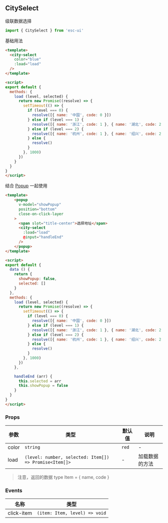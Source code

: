 ## CitySelect

级联数据选择

```js
import { CitySelect } from 'esc-ui'
```

基础用法

```html
<template>
  <city-select
    color="blue"
    :load="load"
  />
</template>

<script>
export default {
  methods: {
    load (level, selected) {
      return new Promise((resolve) => {
        setTimeout(() => {
          if (level === 0) {
            resolve([{ name: '中国', code: 0 }])
          } else if (level === 1) {
            resolve([{ name: '浙江', code: 1 }, { name: '湖北', code: 2 }])
          } else if (level === 2) {
            resolve([{ name: '杭州', code: 1 }, { name: '绍兴', code: 2 }])
          } else {
            resolve()
          }
        }, 1000)
      })
    }
  }
}
</script>
```

结合 [Popup](#/popup) 一起使用

```html
<template>
    <popup
      v-model="showPopup"
      position="bottom"
      close-on-click-layer
    >
      <span slot="title-center">选择地址</span>
      <city-select
        :load="load"
        @input="handleEnd"
      />
    </popup>
</template>

<script>
export default {
  data () {
    return {
      showPopup: false,
      selected: []
    }
  },
  methods: {
    load (level, selected) {
      return new Promise((resolve) => {
        setTimeout(() => {
          if (level === 0) {
            resolve([{ name: '中国', code: 0 }])
          } else if (level === 1) {
            resolve([{ name: '浙江', code: 1 }, { name: '湖北', code: 2 }])
          } else if (level === 2) {
            resolve([{ name: '杭州', code: 1 }, { name: '绍兴', code: 2 }])
          } else {
            resolve()
          }
        }, 1000)
      })
    },

    handleEnd (arr) {
      this.selected = arr
      this.showPopup = false
    }
  }
}
</script>
```

### Props

参数|类型|默认值|说明
----|----|-----|----
color|`string`|`red`| -
load| `(level: number, selected: Item[]) => Promise<Item[]>` | - | 加载数据的方法

> 注意，返回的数据 type Item = { name, code }

### Events

名称|类型
---|---
click-item|`(item: Item, level) => void`
